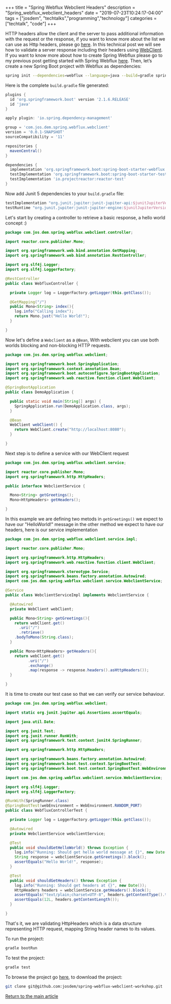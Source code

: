 +++
title =  "Spring Webflux Webclient Headers"
description = "Spring_webflux_webclient_headers"
date = "2019-07-23T10:24:17-04:00"
tags = ["josdem", "techtalks","programming","technology"]
categories = ["techtalk", "code"]
+++

HTTP headers allow the client and the server to pass additional information with the request or the response, if you want to know more about the list we can use as Http headers, please go [here](https://en.wikipedia.org/wiki/List_of_HTTP_header_fields#Field_names). In this technical post we will see how to validate a server response including their headers using [WebClient](https://docs.spring.io/spring-boot/docs/current/reference/html/boot-features-webclient.html). If you want to know more about how to create Spring Webflux please go to my previous post getting started with Spring Webflux [here](/techtalk/spring/spring_webflux_basics). Then, let’s create a new Spring Boot project with Webflux as dependencies:

```bash
spring init --dependencies=webflux --language=java --build=gradle spring-webflux-webclient-workshop
```

Here is the complete `build.gradle` file generated:

```groovy
plugins {
  id 'org.springframework.boot' version '2.1.6.RELEASE'
  id 'java'
}

apply plugin: 'io.spring.dependency-management'

group = 'com.jos.dem.spring.webflux.webclient'
version = '0.0.1-SNAPSHOT'
sourceCompatibility = '11'

repositories {
  mavenCentral()
}

dependencies {
  implementation 'org.springframework.boot:spring-boot-starter-webflux'
  testImplementation 'org.springframework.boot:spring-boot-starter-test'
  testImplementation 'io.projectreactor:reactor-test'
}
```

Now add Junit 5 dependencies to your `build.gradle` file:

```groovy
testImplementation "org.junit.jupiter:junit-jupiter-api:$junitJupiterVersion"
testRuntime "org.junit.jupiter:junit-jupiter-engine:$junitJupiterVersion"
```

Let's start by creating a controller to retrieve a basic response, a hello world concept :)

```java
package com.jos.dem.spring.webflux.webclient.controller;

import reactor.core.publisher.Mono;

import org.springframework.web.bind.annotation.GetMapping;
import org.springframework.web.bind.annotation.RestController;

import org.slf4j.Logger;
import org.slf4j.LoggerFactory;

@RestController
public class WebfluxController {

  private Logger log = LoggerFactory.getLogger(this.getClass());

  @GetMapping("/")
  public Mono<String> index(){
    log.info("Calling index");
    return Mono.just("Hello World!");
  }

}
```

Now let's define a `Webclient` as a `@Bean`, With webclient you can use both worlds blocking and non-blocking HTTP requests.

```java
package com.jos.dem.spring.webflux.webclient;

import org.springframework.boot.SpringApplication;
import org.springframework.context.annotation.Bean;
import org.springframework.boot.autoconfigure.SpringBootApplication;
import org.springframework.web.reactive.function.client.WebClient;

@SpringBootApplication
public class DemoApplication {

  public static void main(String[] args) {
    SpringApplication.run(DemoApplication.class, args);
  }

  @Bean
  WebClient webClient() {
    return WebClient.create("http://localhost:8080");
  }

}
```

Next step is to define a service with our WebClient request


```java
package com.jos.dem.spring.webflux.webclient.service;

import reactor.core.publisher.Mono;
import org.springframework.http.HttpHeaders;

public interface WebclientService {

  Mono<String> getGreetings();
  Mono<HttpHeaders> getHeaders();

}
```

In this example we are defining two metods in `getGreetings()` we expect to have our "HelloWorld!" message in the other method we expect to have our headers, here is our service implementation

```java
package com.jos.dem.spring.webflux.webclient.service.impl;

import reactor.core.publisher.Mono;

import org.springframework.http.HttpHeaders;
import org.springframework.web.reactive.function.client.WebClient;

import org.springframework.stereotype.Service;
import org.springframework.beans.factory.annotation.Autowired;
import com.jos.dem.spring.webflux.webclient.service.WebclientService;

@Service
public class WebclientServiceImpl implements WebclientService {

  @Autowired
  private WebClient webClient;

  public Mono<String> getGreetings(){
    return webClient.get()
      .uri("/")
      .retrieve()
    .bodyToMono(String.class);
  }

  public Mono<HttpHeaders> getHeaders(){
    return webClient.get()
		  .uri("/")
		  .exchange()
		  .map(response -> response.headers().asHttpHeaders());
  }

}
```

It is time to create our test case so that we can verify our service behaviour.

```java
package com.jos.dem.spring.webflux.webclient;

import static org.junit.jupiter.api.Assertions.assertEquals;

import java.util.Date;

import org.junit.Test;
import org.junit.runner.RunWith;
import org.springframework.test.context.junit4.SpringRunner;

import org.springframework.http.HttpHeaders;

import org.springframework.beans.factory.annotation.Autowired;
import org.springframework.boot.test.context.SpringBootTest;
import org.springframework.boot.test.context.SpringBootTest.WebEnvironment;

import com.jos.dem.spring.webflux.webclient.service.WebclientService;

import org.slf4j.Logger;
import org.slf4j.LoggerFactory;

@RunWith(SpringRunner.class)
@SpringBootTest(webEnvironment = WebEnvironment.RANDOM_PORT)
public class WebfluxControllerTest {

  private Logger log = LoggerFactory.getLogger(this.getClass());

  @Autowired
  private WebclientService webclientService;

  @Test
  public void shouldGetHelloWorld() throws Exception {
    log.info("Running: Should get hello world message at {}", new Date());
    String response = webclientService.getGreetings().block();
    assertEquals("Hello World!", response);
  }

  @Test
  public void shouldGetHeaders() throws Exception {
    log.info("Running: Should get headers at {}", new Date());
    HttpHeaders headers = webclientService.getHeaders().block();
    assertEquals("text/plain;charset=UTF-8", headers.getContentType().toString());
    assertEquals(12L, headers.getContentLength());
  }

}
```

That's it, we are validating HttpHeaders which is a data structure representing HTTP request, mapping String header names to its values.

To run the project:

```bash
gradle bootRun
```

To test the project:

```bash
gradle test
```

To browse the project go [here](https://github.com/josdem/spring-webflux-webclient-workshop), to download the project:

```bash
git clone git@github.com:josdem/spring-webflux-webclient-workshop.git
```


[Return to the main article](/techtalk/spring#Spring_Boot_Reactive)
